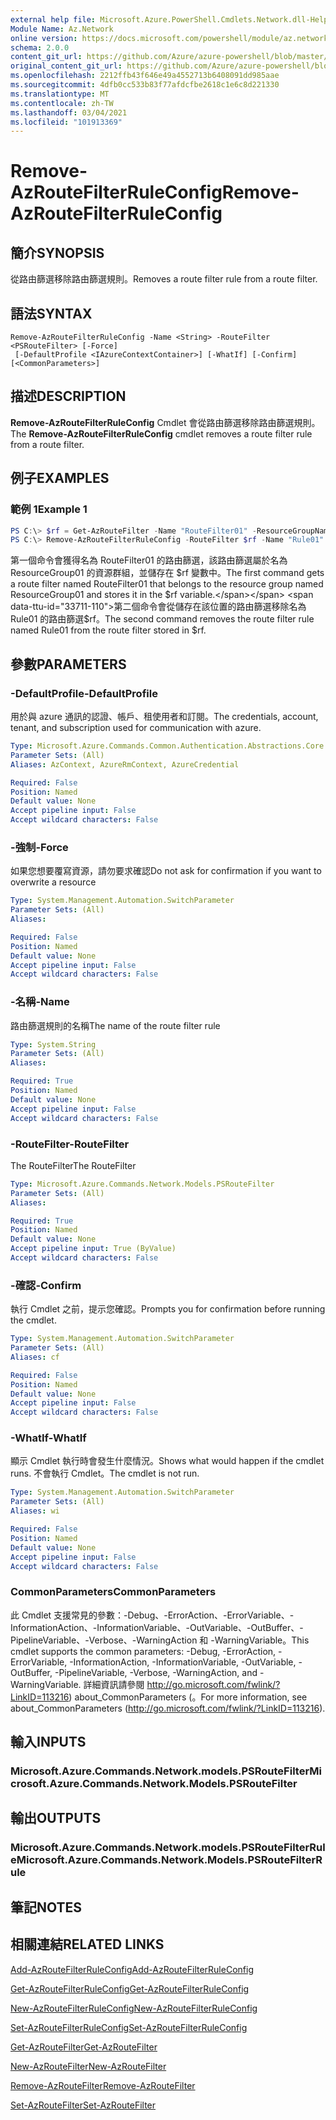 ```yaml
---
external help file: Microsoft.Azure.PowerShell.Cmdlets.Network.dll-Help.xml
Module Name: Az.Network
online version: https://docs.microsoft.com/powershell/module/az.network/remove-azroutefilterruleconfig
schema: 2.0.0
content_git_url: https://github.com/Azure/azure-powershell/blob/master/src/Network/Network/help/Remove-AzRouteFilterRuleConfig.md
original_content_git_url: https://github.com/Azure/azure-powershell/blob/master/src/Network/Network/help/Remove-AzRouteFilterRuleConfig.md
ms.openlocfilehash: 2212ffb43f646e49a4552713b6408091dd985aae
ms.sourcegitcommit: 4dfb0cc533b83f77afdcfbe2618c1e6c8d221330
ms.translationtype: MT
ms.contentlocale: zh-TW
ms.lasthandoff: 03/04/2021
ms.locfileid: "101913369"
---
```

# <span data-ttu-id="33711-101">Remove-AzRouteFilterRuleConfig</span><span class="sxs-lookup"><span data-stu-id="33711-101">Remove-AzRouteFilterRuleConfig</span></span>

## <span data-ttu-id="33711-102">簡介</span><span class="sxs-lookup"><span data-stu-id="33711-102">SYNOPSIS</span></span>
<span data-ttu-id="33711-103">從路由篩選移除路由篩選規則。</span><span class="sxs-lookup"><span data-stu-id="33711-103">Removes a route filter rule from a route filter.</span></span>

## <span data-ttu-id="33711-104">語法</span><span class="sxs-lookup"><span data-stu-id="33711-104">SYNTAX</span></span>

```
Remove-AzRouteFilterRuleConfig -Name <String> -RouteFilter <PSRouteFilter> [-Force]
 [-DefaultProfile <IAzureContextContainer>] [-WhatIf] [-Confirm] [<CommonParameters>]
```

## <span data-ttu-id="33711-105">描述</span><span class="sxs-lookup"><span data-stu-id="33711-105">DESCRIPTION</span></span>
<span data-ttu-id="33711-106">**Remove-AzRouteFilterRuleConfig** Cmdlet 會從路由篩選移除路由篩選規則。</span><span class="sxs-lookup"><span data-stu-id="33711-106">The **Remove-AzRouteFilterRuleConfig** cmdlet removes a route filter rule from a route filter.</span></span>

## <span data-ttu-id="33711-107">例子</span><span class="sxs-lookup"><span data-stu-id="33711-107">EXAMPLES</span></span>

### <span data-ttu-id="33711-108">範例 1</span><span class="sxs-lookup"><span data-stu-id="33711-108">Example 1</span></span>
```powershell
PS C:\> $rf = Get-AzRouteFilter -Name "RouteFilter01" -ResourceGroupName "ResourceGroup01"
PS C:\> Remove-AzRouteFilterRuleConfig -RouteFilter $rf -Name "Rule01"
```

<span data-ttu-id="33711-109">第一個命令會獲得名為 RouteFilter01 的路由篩選，該路由篩選屬於名為 ResourceGroup01 的資源群組，並儲存在 $rf 變數中。</span><span class="sxs-lookup"><span data-stu-id="33711-109">The first command gets a route filter named RouteFilter01 that belongs to the resource group named ResourceGroup01 and stores it in the $rf variable.</span></span>
<span data-ttu-id="33711-110">第二個命令會從儲存在該位置的路由篩選移除名為 Rule01 的路由篩選$rf。</span><span class="sxs-lookup"><span data-stu-id="33711-110">The second command removes the route filter rule named Rule01 from the route filter stored in $rf.</span></span>

## <span data-ttu-id="33711-111">參數</span><span class="sxs-lookup"><span data-stu-id="33711-111">PARAMETERS</span></span>

### <span data-ttu-id="33711-112">-DefaultProfile</span><span class="sxs-lookup"><span data-stu-id="33711-112">-DefaultProfile</span></span>
<span data-ttu-id="33711-113">用於與 azure 通訊的認證、帳戶、租使用者和訂閱。</span><span class="sxs-lookup"><span data-stu-id="33711-113">The credentials, account, tenant, and subscription used for communication with azure.</span></span>

```yaml
Type: Microsoft.Azure.Commands.Common.Authentication.Abstractions.Core.IAzureContextContainer
Parameter Sets: (All)
Aliases: AzContext, AzureRmContext, AzureCredential

Required: False
Position: Named
Default value: None
Accept pipeline input: False
Accept wildcard characters: False
```

### <span data-ttu-id="33711-114">-強制</span><span class="sxs-lookup"><span data-stu-id="33711-114">-Force</span></span>
<span data-ttu-id="33711-115">如果您想要覆寫資源，請勿要求確認</span><span class="sxs-lookup"><span data-stu-id="33711-115">Do not ask for confirmation if you want to overwrite a resource</span></span>

```yaml
Type: System.Management.Automation.SwitchParameter
Parameter Sets: (All)
Aliases:

Required: False
Position: Named
Default value: None
Accept pipeline input: False
Accept wildcard characters: False
```

### <span data-ttu-id="33711-116">-名稱</span><span class="sxs-lookup"><span data-stu-id="33711-116">-Name</span></span>
<span data-ttu-id="33711-117">路由篩選規則的名稱</span><span class="sxs-lookup"><span data-stu-id="33711-117">The name of the route filter rule</span></span>

```yaml
Type: System.String
Parameter Sets: (All)
Aliases:

Required: True
Position: Named
Default value: None
Accept pipeline input: False
Accept wildcard characters: False
```

### <span data-ttu-id="33711-118">-RouteFilter</span><span class="sxs-lookup"><span data-stu-id="33711-118">-RouteFilter</span></span>
<span data-ttu-id="33711-119">The RouteFilter</span><span class="sxs-lookup"><span data-stu-id="33711-119">The RouteFilter</span></span>

```yaml
Type: Microsoft.Azure.Commands.Network.Models.PSRouteFilter
Parameter Sets: (All)
Aliases:

Required: True
Position: Named
Default value: None
Accept pipeline input: True (ByValue)
Accept wildcard characters: False
```

### <span data-ttu-id="33711-120">-確認</span><span class="sxs-lookup"><span data-stu-id="33711-120">-Confirm</span></span>
<span data-ttu-id="33711-121">執行 Cmdlet 之前，提示您確認。</span><span class="sxs-lookup"><span data-stu-id="33711-121">Prompts you for confirmation before running the cmdlet.</span></span>

```yaml
Type: System.Management.Automation.SwitchParameter
Parameter Sets: (All)
Aliases: cf

Required: False
Position: Named
Default value: None
Accept pipeline input: False
Accept wildcard characters: False
```

### <span data-ttu-id="33711-122">-WhatIf</span><span class="sxs-lookup"><span data-stu-id="33711-122">-WhatIf</span></span>
<span data-ttu-id="33711-123">顯示 Cmdlet 執行時會發生什麼情況。</span><span class="sxs-lookup"><span data-stu-id="33711-123">Shows what would happen if the cmdlet runs.</span></span> <span data-ttu-id="33711-124">不會執行 Cmdlet。</span><span class="sxs-lookup"><span data-stu-id="33711-124">The cmdlet is not run.</span></span>

```yaml
Type: System.Management.Automation.SwitchParameter
Parameter Sets: (All)
Aliases: wi

Required: False
Position: Named
Default value: None
Accept pipeline input: False
Accept wildcard characters: False
```

### <span data-ttu-id="33711-125">CommonParameters</span><span class="sxs-lookup"><span data-stu-id="33711-125">CommonParameters</span></span>
<span data-ttu-id="33711-126">此 Cmdlet 支援常見的參數：-Debug、-ErrorAction、-ErrorVariable、-InformationAction、-InformationVariable、-OutVariable、-OutBuffer、-PipelineVariable、-Verbose、-WarningAction 和 -WarningVariable。</span><span class="sxs-lookup"><span data-stu-id="33711-126">This cmdlet supports the common parameters: -Debug, -ErrorAction, -ErrorVariable, -InformationAction, -InformationVariable, -OutVariable, -OutBuffer, -PipelineVariable, -Verbose, -WarningAction, and -WarningVariable.</span></span> <span data-ttu-id="33711-127">詳細資訊請參閱 http://go.microsoft.com/fwlink/?LinkID=113216) about_CommonParameters (。</span><span class="sxs-lookup"><span data-stu-id="33711-127">For more information, see about_CommonParameters (http://go.microsoft.com/fwlink/?LinkID=113216).</span></span>

## <span data-ttu-id="33711-128">輸入</span><span class="sxs-lookup"><span data-stu-id="33711-128">INPUTS</span></span>

### <span data-ttu-id="33711-129">Microsoft.Azure.Commands.Network.models.PSRouteFilter</span><span class="sxs-lookup"><span data-stu-id="33711-129">Microsoft.Azure.Commands.Network.Models.PSRouteFilter</span></span>

## <span data-ttu-id="33711-130">輸出</span><span class="sxs-lookup"><span data-stu-id="33711-130">OUTPUTS</span></span>

### <span data-ttu-id="33711-131">Microsoft.Azure.Commands.Network.models.PSRouteFilterRule</span><span class="sxs-lookup"><span data-stu-id="33711-131">Microsoft.Azure.Commands.Network.Models.PSRouteFilterRule</span></span>

## <span data-ttu-id="33711-132">筆記</span><span class="sxs-lookup"><span data-stu-id="33711-132">NOTES</span></span>

## <span data-ttu-id="33711-133">相關連結</span><span class="sxs-lookup"><span data-stu-id="33711-133">RELATED LINKS</span></span>

[<span data-ttu-id="33711-134">Add-AzRouteFilterRuleConfig</span><span class="sxs-lookup"><span data-stu-id="33711-134">Add-AzRouteFilterRuleConfig</span></span>](./Add-AzRouteFilterRuleConfig.md)

[<span data-ttu-id="33711-135">Get-AzRouteFilterRuleConfig</span><span class="sxs-lookup"><span data-stu-id="33711-135">Get-AzRouteFilterRuleConfig</span></span>](./Get-AzRouteFilterRuleConfig.md)

[<span data-ttu-id="33711-136">New-AzRouteFilterRuleConfig</span><span class="sxs-lookup"><span data-stu-id="33711-136">New-AzRouteFilterRuleConfig</span></span>](./New-AzRouteFilterRuleConfig.md)

[<span data-ttu-id="33711-137">Set-AzRouteFilterRuleConfig</span><span class="sxs-lookup"><span data-stu-id="33711-137">Set-AzRouteFilterRuleConfig</span></span>](./Set-AzRouteFilterRuleConfig.md)

[<span data-ttu-id="33711-138">Get-AzRouteFilter</span><span class="sxs-lookup"><span data-stu-id="33711-138">Get-AzRouteFilter</span></span>](./Get-AzRouteFilter.md)

[<span data-ttu-id="33711-139">New-AzRouteFilter</span><span class="sxs-lookup"><span data-stu-id="33711-139">New-AzRouteFilter</span></span>](./New-AzRouteFilter.md)

[<span data-ttu-id="33711-140">Remove-AzRouteFilter</span><span class="sxs-lookup"><span data-stu-id="33711-140">Remove-AzRouteFilter</span></span>](./Remove-AzRouteFilter.md)

[<span data-ttu-id="33711-141">Set-AzRouteFilter</span><span class="sxs-lookup"><span data-stu-id="33711-141">Set-AzRouteFilter</span></span>](./Set-AzRouteFilter.md)
